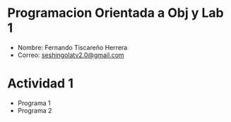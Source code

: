 # Programacion Orientada a Obj y Lab 1

- Nombre: Fernando Tiscareño Herrera
- Correo: seshingolatv2.0@gmail.com

# Actividad 1
- Programa 1
- Programa 2

